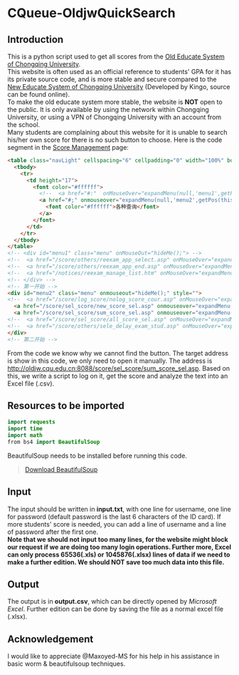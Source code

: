 # CQueue-OldjwQuickSearch

## Introduction
This is a python script used to get all scores from the [Old Educate System of Chongqing University](http://oldjw.cqu.edu.cn:8088).<br>
This website is often used as an official reference to students' GPA for it has its private source code, and is more stable and secure compared to the [New Educate System of Chongqing University](http://jxgl.cqu.edu.cn/) (Developed by Kingo, source can be found online).<br>
To make the old educate system more stable, the website is **NOT** open to the public. It is only available by using the network within Chongqing University, or using a VPN of Chongqing University with an account from the school.<br>
Many students are complaining about this website for it is unable to search his/her own score for there is no such button to choose. Here is the code segment in the [Score Management](http://oldjw.cqu.edu.cn:8088/score_zpy/index.asp) page:
```html
<table class="navLight" cellspacing="6" cellpadding="0" width="100%" border="0" style="background-color: #0082C6">
  <tbody>
    <tr>
      <td height="17">
        <font color="#ffffff">
          <!--  <a href="#:"  onMouseOver="expandMenu(null,'menu1',getPos(this,'Left'),getPos(this,'Top')+this.offsetHeight);" onmouseout="hideMe();" class="a" ><FONT color=#ffffff>重修考试</font></a> -->
          <a href="#;" onmouseover="expandMenu(null,'menu2',getPos(this,'Left'),getPos(this,'Top')+this.offsetHeight);" onmouseout="hideMe();" class="a">
            <font color="#ffffff">各种查询</font>
          </a>
        </font>
      </td>
    </tr>
  </tbody>
</table>
<!-- <div id="menu1" class="menu" onMouseOut="hideMe();"> -->
<!--  <a href="/score/others/reexam_app_select.asp" onMouseOver="expandMenu('menu1');">重修考试查询</a><br> -->
<!--  <a href="/score/others/reexam_app_end.asp" onMouseOver="expandMenu('menu1');">重修考试报名</a><br>  -->
<!--  <a href="/notices/reexam_manage_list.htm" onMouseOver="expandMenu('menu1');">查重考安排表</a><br> -->
<!-- </div> -->
<!-- 第一开始 -->
<div id="menu2" class="menu" onmouseout="hideMe();" style="">
<!--  <a href="/score/log_score/nolog_score_cour.asp" onMouseOver="expandMenu('menu2');">未提交成绩的课程</a><br> -->
  <a href="/score/sel_score/new_score_sel.asp" onmouseover="expandMenu('menu2');">学生最新成绩查询</a><br> 
  <a href="/score/sel_score/sum_score_sel.asp" onmouseover="expandMenu('menu2');">学生总成绩查询</a><br>
<!--  <a href="/score/sel_score/all_score_sel.asp" onMouseOver="expandMenu('menu2');">历史成绩记录查询</a><br> -->
<!--  <a href="/score/others/sele_delay_exam_stud.asp" onMouseOver="expandMenu('menu2');">学生缓考查询</a><br> -->
</div>
<!-- 第二开始 -->
```
From the code we know why we cannot find the button. The target address is show in this code, we only need to open it manually. The address is http://oldjw.cqu.edu.cn:8088/score/sel_score/sum_score_sel.asp. Based on this, we write a script to log on it, get the score and analyze the text into an Excel file (.csv). 

## Resources to be imported
```Java
import requests
import time
import math
from bs4 import BeautifulSoup
```

BeautifulSoup needs to be installed before running this code.<br>
> [Download BeautifulSoup](https://www.crummy.com/software/BeautifulSoup/bs4/download/4.6/)<br>

## Input
The input should be written in **input.txt**, with one line for username, one line for password (default password is the last 6 characters of the ID card). If more students' score is needed, you can add a line of username and a line of password after the first one. <br>
**Note that we should not input too many lines, for the website might block our request if we are doing too many login operations. Further more, Excel can only process 65536(.xls) or 1045876(.xlsx) lines of data if we need to make a further edition. We should NOT save too much data into this file.**

## Output
The output is in **output.csv**, which can be directly opened by *Microsoft Excel*. Further edition can be done by saving the file as a normal excel file (.xlsx).

## Acknowledgement
I would like to appreciate @Maxoyed-MS for his help in his assistance in basic worm & beautifulsoup techniques.
